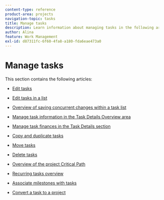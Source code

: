 ```yaml
---
content-type: reference
product-area: projects
navigation-topic: tasks
title: Manage tasks
description: Learn information about managing tasks in the following articles.
author: Alina
feature: Work Management
exl-id: d87311fc-6f60-4fa8-a180-fda6eae473a0
---
```

# Manage tasks

This section contains the following articles:

* [Edit tasks](../../../manage-work/tasks/manage-tasks/edit-tasks.md) 
* [Edit tasks in a list](../../../manage-work/tasks/manage-tasks/edit-tasks-in-a-list.md) 
* [Overview of saving concurrent changes within a task list](../../../manage-work/tasks/manage-tasks/save-concurrent-changes-in-a-task-list.md)

  <!--
  <li><a href="../../../manage-work/tasks/manage-tasks/manage-task-details-forms-finances.md" class="MCXref xref" xrefformat="{para}">Manage task details, custom forms, and finances</a> (drafted not to lose the TOC spot, but the article is in draft)</li>
  -->

* [Manage task information in the Task Details Overview area](../../../manage-work/tasks/manage-tasks/task-information-in-overview.md) 
* [Manage task finances in the Task Details section](../../../manage-work/tasks/manage-tasks/task-finances-in-details.md) 
* [Copy and duplicate tasks](../../../manage-work/tasks/manage-tasks/copy-and-duplicate-tasks.md) 
* [Move tasks](../../../manage-work/tasks/manage-tasks/move-tasks.md) 
* [Delete tasks](../../../manage-work/tasks/manage-tasks/delete-tasks.md) 
* [Overview of the project Critical Path](../../../manage-work/tasks/manage-tasks/critical-path.md) 
* [Recurring tasks overview](../../../manage-work/tasks/manage-tasks/recurring-tasks-overview.md) 
* [Associate milestones with tasks](../../../manage-work/tasks/manage-tasks/associate-milestones-with-tasks.md) 
* [Convert a task to a project](../../../manage-work/tasks/manage-tasks/convert-task-to-project.md)
